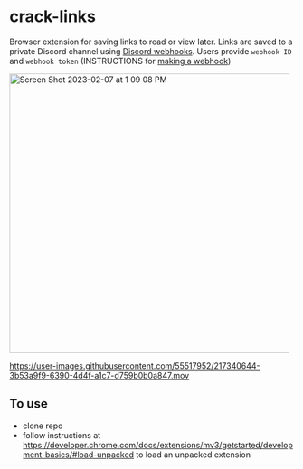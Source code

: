 # crack-links
Browser extension for saving links to read or view later. 
Links are saved to a private Discord channel using [Discord webhooks](https://discord.com/developers/docs/resources/webhook).
Users provide `webhook ID` and `webhook token` (INSTRUCTIONS for [making a webhook](https://support.discord.com/hc/en-us/articles/228383668-Intro-to-Webhooks))


<img width="495" alt="Screen Shot 2023-02-07 at 1 09 08 PM" src="https://user-images.githubusercontent.com/55517952/217340252-eb0038d1-abe3-4b0c-9ada-eb2812f82f9c.png">



https://user-images.githubusercontent.com/55517952/217340644-3b53a9f9-6390-4d4f-a1c7-d759b0b0a847.mov


## To use
- clone repo
- follow instructions at https://developer.chrome.com/docs/extensions/mv3/getstarted/development-basics/#load-unpacked to load an unpacked extension
